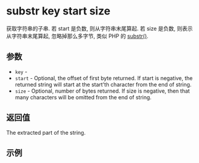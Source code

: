 # substr key start size

获取字符串的子串. 若 start 是负数, 则从字符串末尾算起. 若 size 是负数, 则表示从字符串末尾算起, 忽略掉那么多字节, 类似 PHP 的 [substr()](http://php.net/substr).

## 参数

* `key` - 
* `start` - Optional, the offset of first byte returned. If start is negative, the returned string will start at the start'th character from the end of string.
* `size` - Optional, number of bytes returned. If size is negative, then that many characters will be omitted from the end of string.

## 返回值

The extracted part of the string.

## 示例
